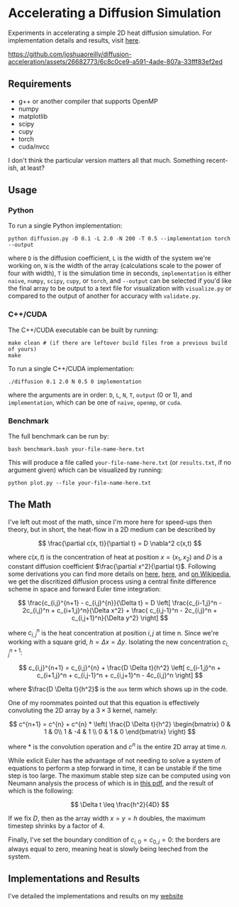 # Accelerating a Diffusion Simulation

Experiments in accelerating a simple 2D heat diffusion simulation.
For implementation details and results, visit [here](https://joshuaoreilly.com/Projects/diffusion-acceleration.html).

https://github.com/joshuaoreilly/diffusion-acceleration/assets/26682773/6c8c0ce9-a591-4ade-807a-33fff83ef2ed

## Requirements

- g++ or another compiler that supports OpenMP
- numpy
- matplotlib
- scipy
- cupy
- torch
- cuda/nvcc

I don't think the particular version matters all that much.
Something recent-ish, at least?

## Usage

### Python

To run a single Python implementation:

```
python diffusion.py -D 0.1 -L 2.0 -N 200 -T 0.5 --implementation torch --output
```

where `D` is the diffusion coefficient, `L` is the width of the system we're working on, `N` is the width of the array (calculations scale to the power of four with width), `T` is the simulation time in seconds, `implementation` is either `naive`, `numpy`, `scipy`, `cupy`, or `torch`, and `--output` can be selected if you'd like the final array to be output to a text file for visualization with `visualize.py` or compared to the output of another for accuracy with `validate.py`.

### C++/CUDA

The C++/CUDA executable can be built by running:

```
make clean # (if there are leftover build files from a previous build of yours)
make
```

To run a single C++/CUDA implementation:

```
./diffusion 0.1 2.0 N 0.5 0 implementation
```

where the arguments are in order: `D`, `L`, `N`, `T`, `output` (0 or 1), and `implementation`, which can be one of `naive`, `openmp`, or `cuda`.

### Benchmark

The full benchmark can be run by:

```
bash benchmark.bash your-file-name-here.txt
```

This will produce a file called `your-file-name-here.txt` (or `results.txt`, if no argument given) which can be visualized by running:

```
python plot.py --file your-file-name-here.txt
```

## The Math

I've left out most of the math, since I'm more here for speed-ups then theory, but in short, the heat-flow in a 2D medium can be described by

$$
\frac{\partial c(x, t)}{\partial t} = D \nabla^2 c(x,t)
$$

where $c(x,t)$ is the concentration of heat at position $x = (x_1,x_2)$ and $D$ is a constant diffusion coefficient $\frac{\partial x^2}{\partial t}$.
Following some derivations you can find more details on [here](https://hplgit.github.io/fdm-book/doc/pub/diffu/pdf/diffu-4print.pdf), [here](https://hplgit.github.io/fdm-book/doc/pub/book/sphinx/._book011.html), and [on Wikipedia](https://en.wikipedia.org/wiki/Finite_difference), we get the discritized diffusion process using a central finite difference scheme in space and forward Euler time integration:

$$
\frac{c_{i,j}^{n+1} - c_{i,j}^{n}}{\Delta t} = D \left[ \frac{c_{i-1,j}^n - 2c_{i,j}^n + c_{i+1,j}^n}{\Delta x^2} + \frac{ c_{i,j-1}^n - 2c_{i,j}^n + c_{i,j+1}^n}{\Delta y^2} \right]
$$

where $c_{i,j}^n$ is the heat concentration at position $i, j$ at time n.
Since we're working with a square grid, $h = \Delta x = \Delta y$.
Isolating the new concentration $c_{i,j}^{n+1}$:

$$
c_{i,j}^{n+1} = c_{i,j}^{n} +  \frac{D \Delta t}{h^2}  \left[ c_{i-1,j}^n + c_{i+1,j}^n + c_{i,j-1}^n + c_{i,j+1}^n - 4c_{i,j}^n \right]
$$

where $\frac{D \Delta t}{h^2}$ is the `aux` term which shows up in the code.

One of my roommates pointed out that this equation is effectively convoluting the 2D array by a $3 \times 3$ kernel, namely:

$$
c^{n+1} = c^{n} + c^{n} * \left( \frac{D \Delta t}{h^2}
    \begin{bmatrix}
    0 & 1 & 0\\
    1 & -4 & 1 \\
    0 & 1 & 0
    \end{bmatrix}
    \right)
$$

where $*$ is the convolution operation and $c^{n}$ is the entire 2D array at time $n$.

While exlicit Euler has the advantage of not needing to solve a system of equations to perform a step forward in time, it can be unstable if the time step is too large.
The maximum stable step size can be computed using von Neumann analysis the process of which is in [this pdf](https://joshuaoreilly.com/static/diffusion-von-neumann.pdf), and the result of which is the following:

$$
\Delta t \leq \frac{h^2}{4D}
$$

If we fix $D$, then as the array width $x = y = h$ doubles, the maximum timestep shrinks by a factor of 4.

Finally, I've set the boundary condition of $c_{i,0} = c_{0,j} = 0$: the borders are always equal to zero, meaning heat is slowly being leeched from the system.

## Implementations and Results

I've detailed the implementations and results on my [website](https://joshuaoreilly.com/Projects/diffusion-acceleration.html)
